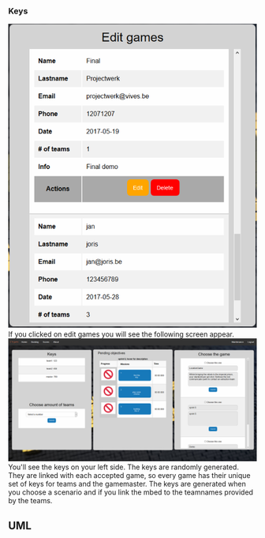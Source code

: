 ### **Keys**
![](/assets/Editgames.png)
If you clicked on edit games you will see the following screen appear.
![](/assets/editpage.png)
You'll see the keys on your left side.
The keys are randomly generated.
They are linked with each accepted game, so every game has their unique set of keys for teams and the gamemaster.
The keys are generated when you choose a scenario and if you link the mbed to the teamnames provided by the teams.

## **UML**

